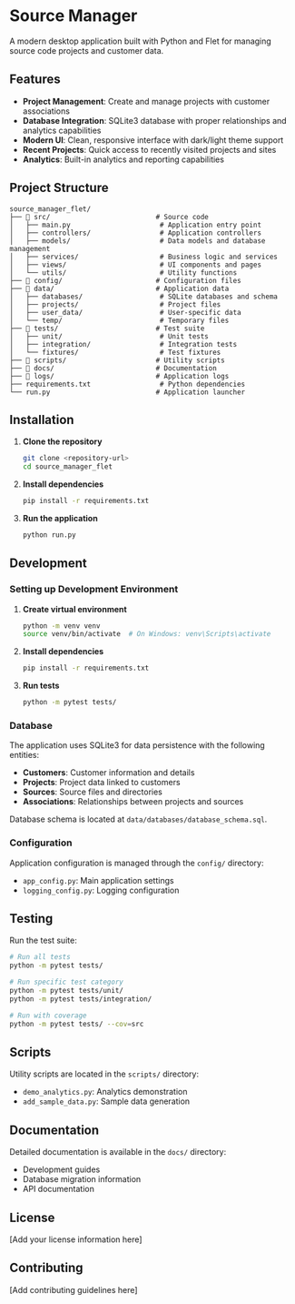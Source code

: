 # Source Manager

A modern desktop application built with Python and Flet for managing source code projects and customer data.

## Features

- **Project Management**: Create and manage projects with customer associations
- **Database Integration**: SQLite3 database with proper relationships and analytics capabilities
- **Modern UI**: Clean, responsive interface with dark/light theme support
- **Recent Projects**: Quick access to recently visited projects and sites
- **Analytics**: Built-in analytics and reporting capabilities

## Project Structure

```
source_manager_flet/
├── 📁 src/                          # Source code
│   ├── main.py                      # Application entry point
│   ├── controllers/                 # Application controllers
│   ├── models/                      # Data models and database management
│   ├── services/                    # Business logic and services
│   ├── views/                       # UI components and pages
│   └── utils/                       # Utility functions
├── 📁 config/                       # Configuration files
├── 📁 data/                         # Application data
│   ├── databases/                   # SQLite databases and schema
│   ├── projects/                    # Project files
│   ├── user_data/                   # User-specific data
│   └── temp/                        # Temporary files
├── 📁 tests/                        # Test suite
│   ├── unit/                        # Unit tests
│   ├── integration/                 # Integration tests
│   └── fixtures/                    # Test fixtures
├── 📁 scripts/                      # Utility scripts
├── 📁 docs/                         # Documentation
├── 📁 logs/                         # Application logs
├── requirements.txt                 # Python dependencies
└── run.py                          # Application launcher
```

## Installation

1. **Clone the repository**
   ```bash
   git clone <repository-url>
   cd source_manager_flet
   ```

2. **Install dependencies**
   ```bash
   pip install -r requirements.txt
   ```

3. **Run the application**
   ```bash
   python run.py
   ```

## Development

### Setting up Development Environment

1. **Create virtual environment**
   ```bash
   python -m venv venv
   source venv/bin/activate  # On Windows: venv\Scripts\activate
   ```

2. **Install dependencies**
   ```bash
   pip install -r requirements.txt
   ```

3. **Run tests**
   ```bash
   python -m pytest tests/
   ```

### Database

The application uses SQLite3 for data persistence with the following entities:
- **Customers**: Customer information and details
- **Projects**: Project data linked to customers
- **Sources**: Source files and directories
- **Associations**: Relationships between projects and sources

Database schema is located at `data/databases/database_schema.sql`.

### Configuration

Application configuration is managed through the `config/` directory:
- `app_config.py`: Main application settings
- `logging_config.py`: Logging configuration

## Testing

Run the test suite:
```bash
# Run all tests
python -m pytest tests/

# Run specific test category
python -m pytest tests/unit/
python -m pytest tests/integration/

# Run with coverage
python -m pytest tests/ --cov=src
```

## Scripts

Utility scripts are located in the `scripts/` directory:
- `demo_analytics.py`: Analytics demonstration
- `add_sample_data.py`: Sample data generation

## Documentation

Detailed documentation is available in the `docs/` directory:
- Development guides
- Database migration information
- API documentation

## License

[Add your license information here]

## Contributing

[Add contributing guidelines here]
